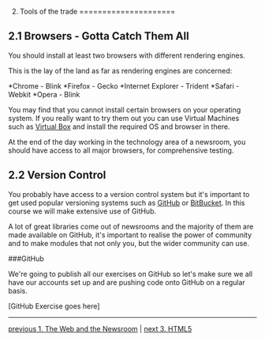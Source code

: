 2. Tools of the trade
=====================

2.1 Browsers - Gotta Catch Them All
-----------------------------------

You should install at least two browsers with different rendering engines.

This is the lay of the land as far as rendering engines are concerned:

*Chrome - Blink
*Firefox - Gecko
*Internet Explorer - Trident
*Safari - Webkit
*Opera - Blink

You may find that you cannot install certain browsers on your operating system. If you really want to try them out you can use Virtual Machines such as [Virtual Box](https://www.virtualbox.org/) and install the required OS and browser in there.

At the end of the day working in the technology area of a newsroom, you should have access to all major browsers, for comprehensive testing.

2.2 Version Control
-------------------

You probably have access to a version control system but it's important to get used popular versioning systems such as [GitHub](https://github.com/) or [BitBucket](https://bitbucket.org/). In this course we will make extensive use of GitHub.

A lot of great libraries come out of newsrooms and the majority of them are made available on GitHub, it's important to realise the power of community and to make modules that not only you, but the wider community can use.

###GitHub

We're going to publish all our exercises on GitHub so let's make sure we all have our accounts set up and are pushing code onto GitHub on a regular basis.

[GitHub Exercise goes here]

---

[previous 1. The Web and the Newsroom](01-web-and-the-newsroom.md) | [next 3. HTML5](03-html5.md)
